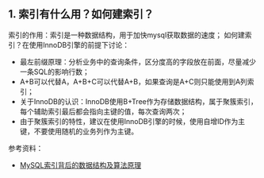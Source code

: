 ## 1. 索引有什么用？如何建索引？
索引的作用：索引是一种数据结构，用于加快mysql获取数据的速度；
如何建索引？在使用InnoDB引擎的前提下讨论：

- 最左前缀原理：分析业务中的查询条件，区分度高的字段放在前面，尽量减少一条SQL的影响行数；
- A+B可以代替A，A+B+C可以代替A+B，如果查询是A+C则只能使用到A列索引；
- 关于InnoDB的认识：InnoDB使用B+Tree作为存储数据结构，属于聚簇索引，每个辅助索引最后都会指向主键的值，每次查询两次；
- 由于聚簇索引的特性，建议在使用InnoDB引擎的时候，使用自增ID作为主键，不要使用随机的业务列作为主键。

参考资料：

- [MySQL索引背后的数据结构及算法原理](http://blog.codinglabs.org/articles/theory-of-mysql-index.html)